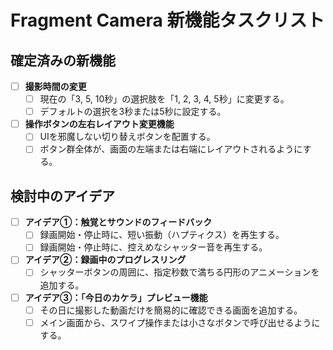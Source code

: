 # Fragment Camera 新機能タスクリスト

## 確定済みの新機能

- [ ] **撮影時間の変更**
  - [ ] 現在の「3, 5, 10秒」の選択肢を「1, 2, 3, 4, 5秒」に変更する。
  - [ ] デフォルトの選択を3秒または5秒に設定する。

- [ ] **操作ボタンの左右レイアウト変更機能**
  - [ ] UIを邪魔しない切り替えボタンを配置する。
  - [ ] ボタン群全体が、画面の左端または右端にレイアウトされるようにする。

## 検討中のアイデア

- [ ] **アイデア①：触覚とサウンドのフィードバック**
  - [ ] 録画開始・停止時に、短い振動（ハプティクス）を再生する。
  - [ ] 録画開始・停止時に、控えめなシャッター音を再生する。

- [ ] **アイデア②：録画中のプログレスリング**
  - [ ] シャッターボタンの周囲に、指定秒数で満ちる円形のアニメーションを追加する。

- [ ] **アイデア③：「今日のカケラ」プレビュー機能**
  - [ ] その日に撮影した動画だけを簡易的に確認できる画面を追加する。
  - [ ] メイン画面から、スワイプ操作または小さなボタンで呼び出せるようにする。
